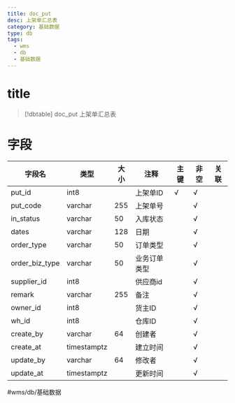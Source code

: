 ```yaml
---
title: doc_put
desc: 上架单汇总表
category: 基础数据
type: db
tags:
  - wms
  - db
  - 基础数据
---
```


# title
>[!dbtable] doc_put
> 上架单汇总表

# 字段
| 字段名 | 类型 | 大小 | 注释 | 主键 | 非空 | 关联 |
| --- | --- | --- | --- | --- | --- | --- |
| put_id | int8 |  | 上架单ID | √ | √ |  |
| put_code | varchar | 255 | 上架单号 |  | √ |  |
| in_status | varchar | 50 | 入库状态 |  | √ |  |
| dates | varchar | 128 | 日期 |  | √ |  |
| order_type | varchar | 50 | 订单类型 |  | √ |  |
| order_biz_type | varchar | 50 | 业务订单类型 |  | √ |  |
| supplier_id | int8 |  | 供应商id |  | √ |  |
| remark | varchar | 255 | 备注 |  | √ |  |
| owner_id | int8 |  | 货主ID |  | √ |  |
| wh_id | int8 |  | 仓库ID |  | √ |  |
| create_by | varchar | 64 | 创建者 |  | √ |  |
| create_at | timestamptz |  | 建立时间 |  | √ |  |
| update_by | varchar | 64 | 修改者 |  | √ |  |
| update_at | timestamptz |  | 更新时间 |  | √ |  |
#wms/db/基础数据
